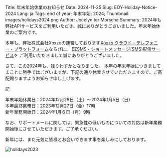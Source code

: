 Title: 年末年始休業のお知らせ 
Date: 2024-11-25 
Slug: EOY-Holiday-Notice-2024
Lang: ja 
Tags: end of year; 年末年始; 2024; 
Thumbnail: images/holidays2024.png
Author: Jocelyn ter Morsche
Summary: 2024年も弊社APIサービスをご利用いただき、誠にありがとうございました。年末年始休業のご案内です。

本年も、弊社株式会社Xoxzoの運営しております[Xoxzo クラウド・テレフォニー・プラットフォーム](https://www.xoxzo.com/ja/)ならびに、
[EZSMS・ショートメッセージ(SMS)配信サービス](https://www.ezsms.biz/ja/)を ご利用いただきまして誠にありがとうございました。

さて、この2024年も、残りわずかとなりました。
本年の年末年始につきましてまことに勝手ではございますが、下記の通り休業させていただきますので、ご高配賜りますようお知らせ申し上げます。

記

年末年始休業日：2024年12月28日（土）～2024年1月5日（日）</br>
本年最終業務日：2023年12月27日（金）17時 </br>
新年業務開始日：2024年1月６日（月）9時 </br>

なお、サポートメールに関しては、緊急性の低いものについての対応は新年業務開始後にさせていただきます。ご了承ください。

新年には、また元気に皆様とお会いできます事を楽しみにしております。

![holidays2023](/images/holidays2024.png)
